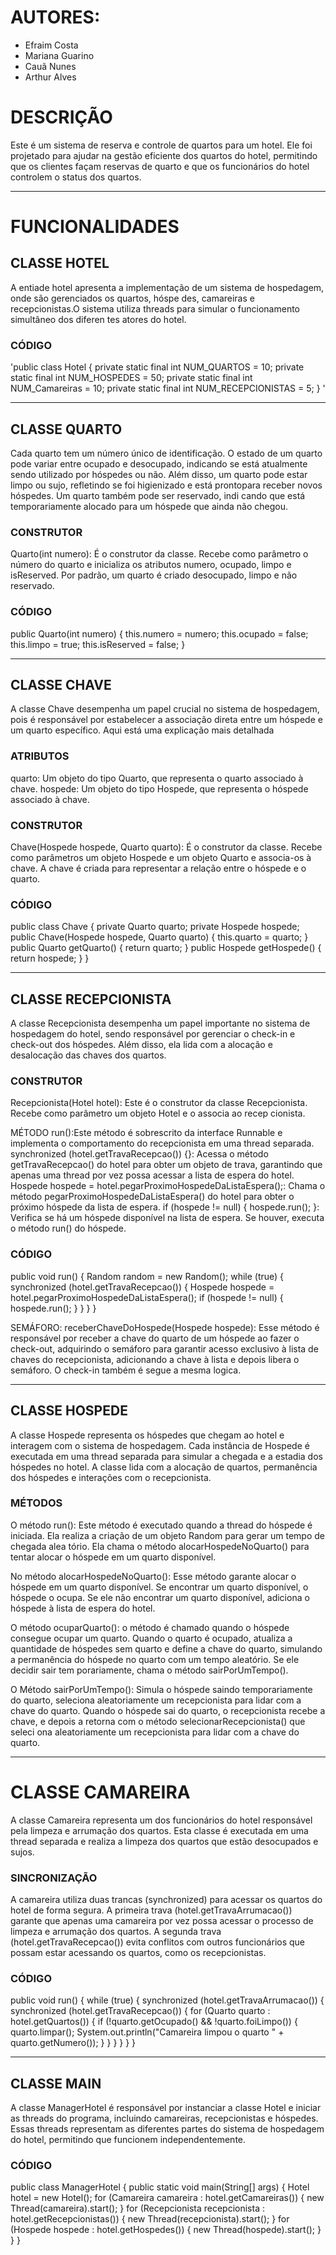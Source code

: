 # AUTORES: 
- Efraim Costa
- Mariana Guarino
- Cauã Nunes
- Arthur Alves 

# DESCRIÇÃO

Este é um sistema de reserva e controle de quartos para um hotel. Ele foi projetado para ajudar na gestão 
eficiente dos quartos do hotel, permitindo que os clientes façam reservas de quarto e que os funcionários 
do hotel controlem o status dos quartos.
____________________________________________________________________________________________________________________________________

# FUNCIONALIDADES

## CLASSE HOTEL

A entiade hotel apresenta a implementação de um sistema de hospedagem, onde são gerenciados os quartos, hóspe
des, camareiras e recepcionistas.O sistema utiliza threads para simular o funcionamento simultâneo dos diferen
tes atores do hotel.

### CÓDIGO

'public class Hotel {
    private static final int NUM_QUARTOS = 10;
    private static final int NUM_HOSPEDES = 50;
    private static final int NUM_Camareiras = 10;
    private static final int NUM_RECEPCIONISTAS = 5;
}
'
____________________________________________________________________________________________________________________________________

## CLASSE QUARTO 

Cada quarto tem um número único de identificação. O estado de um quarto pode variar entre ocupado e desocupado, 
indicando se está atualmente sendo utilizado por hóspedes ou não. Além disso, um quarto pode estar limpo ou sujo, 
refletindo se foi higienizado e está prontopara receber novos hóspedes. Um quarto também pode ser reservado, indi
cando que está temporariamente alocado para um hóspede que ainda não chegou.

### CONSTRUTOR 
Quarto(int numero): É o construtor da classe. Recebe como parâmetro o número do quarto e inicializa os atributos 
numero, ocupado, limpo e isReserved. Por padrão, um quarto é criado desocupado, limpo e não reservado.


### CÓDIGO 

public Quarto(int numero) {
    this.numero = numero;
    this.ocupado = false;
    this.limpo = true;
    this.isReserved = false;
}
_____________________________________________________________________________________________________________________________________

## CLASSE CHAVE 

A classe Chave desempenha um papel crucial no sistema de hospedagem, pois é responsável por estabelecer a associação
direta entre um hóspede e um quarto específico. Aqui está uma explicação mais detalhada

### ATRIBUTOS
quarto: Um objeto do tipo Quarto, que representa o quarto associado à chave.
hospede: Um objeto do tipo Hospede, que representa o hóspede associado à chave.

### CONSTRUTOR
Chave(Hospede hospede, Quarto quarto): É o construtor da classe. Recebe como parâmetros um objeto Hospede e um objeto 
Quarto e associa-os à chave. A chave é criada para representar a relação entre o hóspede e o quarto.


### CÓDIGO

public class Chave {
    private Quarto quarto;
    private Hospede hospede;
    public Chave(Hospede hospede, Quarto quarto) {
        this.quarto = quarto;
    }
    public Quarto getQuarto() {
        return quarto;
    }
    public Hospede getHospede() {
        return hospede;
    }
}
________________________________________________________________________________________________________________________________________

## CLASSE RECEPCIONISTA 

A classe Recepcionista desempenha um papel importante no sistema de hospedagem do hotel, sendo responsável por gerenciar o check-in 
e check-out dos hóspedes. Além disso, ela lida com a alocação e desalocação das chaves dos quartos.

### CONSTRUTOR 
Recepcionista(Hotel hotel): Este é o construtor da classe Recepcionista. Recebe como parâmetro um objeto Hotel e o associa ao recep
cionista.

MÉTODO run():Este método é sobrescrito da interface Runnable e implementa o comportamento do recepcionista em uma thread separada.
synchronized (hotel.getTravaRecepcao()) {}: Acessa o método getTravaRecepcao() do hotel para obter um objeto de trava, garantindo que 
apenas uma thread por vez possa acessar a lista de espera do hotel.
Hospede hospede = hotel.pegarProximoHospedeDaListaEspera();: Chama o método pegarProximoHospedeDaListaEspera() do hotel para obter o
próximo hóspede da lista de espera. 
if (hospede != null) { hospede.run(); }: Verifica se há um hóspede disponível na lista de espera. Se houver, executa o método run() 
do hóspede.


### CÓDIGO

public void run() {
    Random random = new Random();
    while (true) {
        synchronized (hotel.getTravaRecepcao()) {
            Hospede hospede = hotel.pegarProximoHospedeDaListaEspera();
            if (hospede != null) {
                hospede.run();
            }
        }
    }
}

SEMÁFORO:
receberChaveDoHospede(Hospede hospede): Esse método é responsável por receber a chave do quarto de um hóspede ao fazer o check-out, 
adquirindo o semáforo para garantir acesso exclusivo à lista de chaves do recepcionista, adicionando a chave à lista e depois libera o 
semáforo. O check-in também é segue a mesma logica.

_________________________________________________________________________________________________________________________________________

## CLASSE HOSPEDE 

A classe Hospede representa os hóspedes que chegam ao hotel e interagem com o sistema de hospedagem. Cada instância de Hospede é executada 
em uma thread separada para simular a chegada e a estadia dos hóspedes no hotel. A classe lida com a alocação de quartos, permanência dos 
hóspedes e interações com o recepcionista.

### MÉTODOS

O método run():
Este método é executado quando a thread do hóspede é iniciada. Ela realiza a criação de um objeto Random para gerar um tempo de chegada alea
tório. Ela chama o método alocarHospedeNoQuarto() para tentar alocar o hóspede em um quarto disponível.

No método alocarHospedeNoQuarto(): Esse método garante alocar o hóspede em um quarto disponível. Se encontrar um quarto disponível, o hóspede 
o ocupa. Se ele não encontrar um quarto disponível, adiciona o hóspede à lista de espera do hotel.

O método ocuparQuarto(): o método é chamado quando o hóspede consegue ocupar um quarto. Quando o quarto é ocupado, atualiza a quantidade de 
hóspedes sem quarto e define a chave do quarto, simulando a permanência do hóspede no quarto com um tempo aleatório. Se ele decidir sair tem
porariamente, chama o método sairPorUmTempo().

O Método sairPorUmTempo(): Simula o hóspede saindo temporariamente do quarto, seleciona aleatoriamente um recepcionista para lidar com a chave 
do quarto. Quando o hóspede sai do quarto, o recepcionista recebe a chave, e depois a retorna com o método selecionarRecepcionista() que seleci
ona aleatoriamente um recepcionista para lidar com a chave do quarto.

___________________________________________________________________________________________________________________________________________

# CLASSE CAMAREIRA 

A classe Camareira representa um dos funcionários do hotel responsável pela limpeza e arrumação dos quartos. Esta classe é executada em uma
 thread separada e realiza a limpeza dos quartos que estão desocupados e sujos.

### SINCRONIZAÇÃO

A camareira utiliza duas trancas (synchronized) para acessar os quartos do hotel de forma segura.
A primeira trava (hotel.getTravaArrumacao()) garante que apenas uma camareira por vez possa acessar o processo de limpeza e arrumação dos quartos.
A segunda trava (hotel.getTravaRecepcao()) evita conflitos com outros funcionários que possam estar acessando os quartos, como os recepcionistas.


### CÓDIGO

public void run() {
    while (true) {
        synchronized (hotel.getTravaArrumacao()) {
            synchronized (hotel.getTravaRecepcao()) {
                for (Quarto quarto : hotel.getQuartos()) {
                    if (!quarto.getOcupado() && !quarto.foiLimpo()) {
                        quarto.limpar();
                        System.out.println("Camareira limpou o quarto " + quarto.getNumero());
                    }
                }
            }
        }
    }
}


________________________________________________________________________________________________________________________________________________________

## CLASSE MAIN

A classe ManagerHotel é responsável por instanciar a classe Hotel e iniciar as threads do programa, incluindo camareiras, recepcionistas e hóspedes.
Essas threads representam as diferentes partes do sistema de hospedagem do hotel, permitindo que funcionem independentemente.

### CÓDIGO

 public class ManagerHotel {
    public static void main(String[] args) {
        Hotel hotel = new Hotel();
        for (Camareira camareira : hotel.getCamareiras()) {
            new Thread(camareira).start();
        }
        for (Recepcionista recepcionista : hotel.getRecepcionistas()) {
            new Thread(recepcionista).start();
        }
        for (Hospede hospede : hotel.getHospedes()) {
            new Thread(hospede).start();
        }
    }
}
